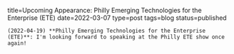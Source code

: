 
title=Upcoming Appearance: Philly Emerging Technologies for the Enterprise (ETE)
date=2022-03-07
type=post
tags=blog
status=published
~~~~~~
(2022-04-19) **Philly Emerging Technologies for the Enterprise (ETE)**: I'm looking forward to speaking at the Philly ETE show once again! 
            